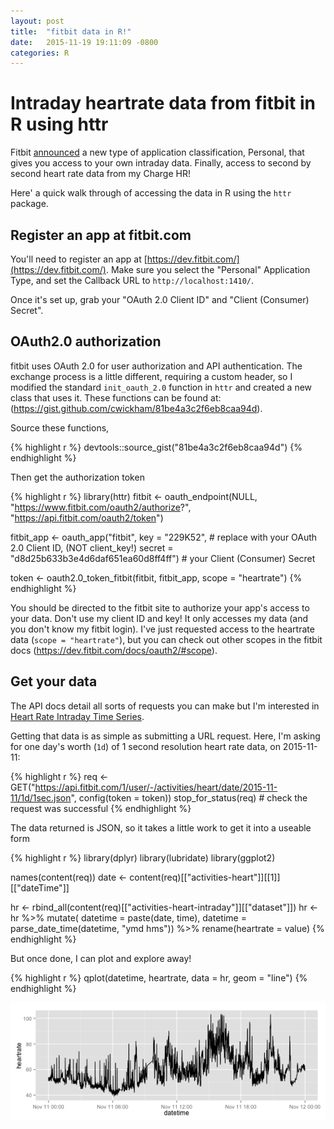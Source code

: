 ```yaml
---
layout: post
title:  "fitbit data in R!"
date:   2015-11-19 19:11:09 -0800
categories: R
---
```




# Intraday heartrate data from fitbit in R using httr

Fitbit [announced](https://community.fitbit.com/t5/Web-API/Intraday-data-now-immediately-available-to-personal-apps/m-p/1014524#U1014524) a new type of application classification, Personal, that gives you access to your own intraday data.  Finally, access to second by second heart rate data from my Charge HR!
  
Here' a quick walk through of accessing the data in R using the `httr` package.
  
## Register an app at fitbit.com 
  
You'll need to register an app at [https://dev.fitbit.com/](https://dev.fitbit.com/).  Make sure you select the "Personal" Application Type, and set the Callback URL to `http://localhost:1410/`.

Once it's set up, grab your "OAuth 2.0 Client ID" and "Client (Consumer) Secret".

## OAuth2.0 authorization

fitbit uses OAuth 2.0 for user authorization and API authentication.  The exchange process is a little different, requiring a custom header, so I modified the standard `init_oauth_2.0` function in `httr` and created a new class that uses it.  These functions can be found at: (https://gist.github.com/cwickham/81be4a3c2f6eb8caa94d).

Source these functions,

{% highlight r %}
devtools::source_gist("81be4a3c2f6eb8caa94d")
{% endhighlight %}

Then get the authorization token

{% highlight r %}
library(httr)
fitbit <- oauth_endpoint(NULL, "https://www.fitbit.com/oauth2/authorize?",
  "https://api.fitbit.com/oauth2/token")

fitbit_app <- oauth_app("fitbit", 
  key = "229K52",  # replace with your OAuth 2.0 Client ID, (NOT client_key!)
  secret = "d8d25b633b3e4d6daf651ea60d8ff4ff") # your Client (Consumer) Secret

token <- oauth2.0_token_fitbit(fitbit, fitbit_app, 
  scope = "heartrate")
{% endhighlight %}

You should be directed to the fitbit site to authorize your app's access to your data.  Don't use my client ID and key!  It only accesses my data (and you don't know my fitbit login).   I've just requested access to the heartrate data (`scope = "heartrate"`), but you can check out other scopes in the fitbit docs (https://dev.fitbit.com/docs/oauth2/#scope).

## Get your data

The API docs detail all sorts of requests you can make but I'm interested in [Heart Rate Intraday Time Series](https://dev.fitbit.com/docs/heart-rate/#get-heart-rate-intraday-time-series).  

Getting that data is as simple as submitting a URL request.  Here, I'm asking for one day's worth (`1d`) of 1 second resolution heart rate data, on 2015-11-11:

{% highlight r %}
req <- GET("https://api.fitbit.com/1/user/-/activities/heart/date/2015-11-11/1d/1sec.json", 
  config(token = token))
stop_for_status(req) # check the request was successful
{% endhighlight %}


The data returned is JSON, so it takes a little work to get it into a useable form

{% highlight r %}
library(dplyr)
library(lubridate)
library(ggplot2)

names(content(req))
date <- content(req)[["activities-heart"]][[1]][["dateTime"]]

hr <- rbind_all(content(req)[["activities-heart-intraday"]][["dataset"]])
hr <- hr %>% 
  mutate(
    datetime = paste(date, time),
    datetime = parse_date_time(datetime, "ymd hms")) %>%
  rename(heartrate = value)
{% endhighlight %}

But once done, I can plot and explore away!

{% highlight r %}
qplot(datetime, heartrate, data = hr, geom = "line")
{% endhighlight %}

![plot of chunk unnamed-chunk-7](/images/2015-11-20-fitbit-data-in-R/unnamed-chunk-7-1.png) 
